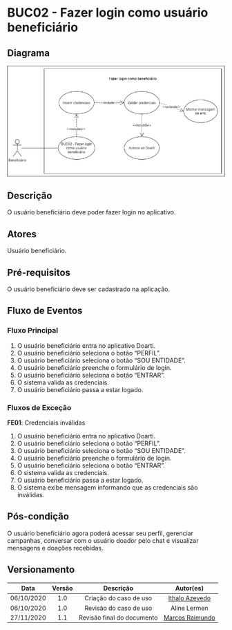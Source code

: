 # BUC02 - Fazer login como usuário beneficiário

## Diagrama

![BUC02](../../../../assets/images/casosDeUso/BUC02.png)

## Descrição

O usuário beneficiário deve poder fazer login no aplicativo.

## Atores

Usuário beneficiário.

## Pré-requisitos

O usuário beneficiário deve ser cadastrado na aplicação.

## Fluxo de Eventos

### Fluxo Principal

1. O usuário beneficiário entra no aplicativo Doarti.
2. O usuário beneficiário seleciona o botão “PERFIL”.
3. O usuário beneficiário seleciona o botão “SOU ENTIDADE”.
4. O usuário beneficiário preenche o formulário de login.
5. O usuário beneficiário seleciona o botão “ENTRAR”.
6. O sistema valida as credenciais.
7. O usuário beneficiário passa a estar logado.

### Fluxos de Exceção

**FE01**: Credenciais inválidas
1. O usuário beneficiário entra no aplicativo Doarti.
2. O usuário beneficiário seleciona o botão “PERFIL”.
3. O usuário beneficiário seleciona o botão “SOU ENTIDADE”.
4. O usuário beneficiário preenche o formulário de login.
5. O usuário beneficiário seleciona o botão “ENTRAR”.
6. O sistema valida as credenciais.
7. O usuário beneficiário passa a estar logado.
8. O sistema exibe mensagem informando que as credenciais são inválidas.

## Pós-condição

O usuário beneficiário agora poderá acessar seu perfil, gerenciar campanhas, conversar com o usuário doador pelo chat e visualizar mensagens e doações recebidas.

## Versionamento

|    Data    | Versão |                        Descrição                         |                            Autor(es)                             |
| :--------: | :----: | :------------------------------------------------------: | :--------------------------------------------------------------: |
| 06/10/2020 | 1.0 | Criação do caso de uso | [Ithalo Azevedo](https://github.com/ithaloazevedo) |
| 06/10/2020 | 1.0 | Revisão do caso de uso | Aline Lermen |
| 27/11/2020 | 1.1 | Revisão final do documento | [Marcos Raimundo](https://github.com/MarcosFloresta) |